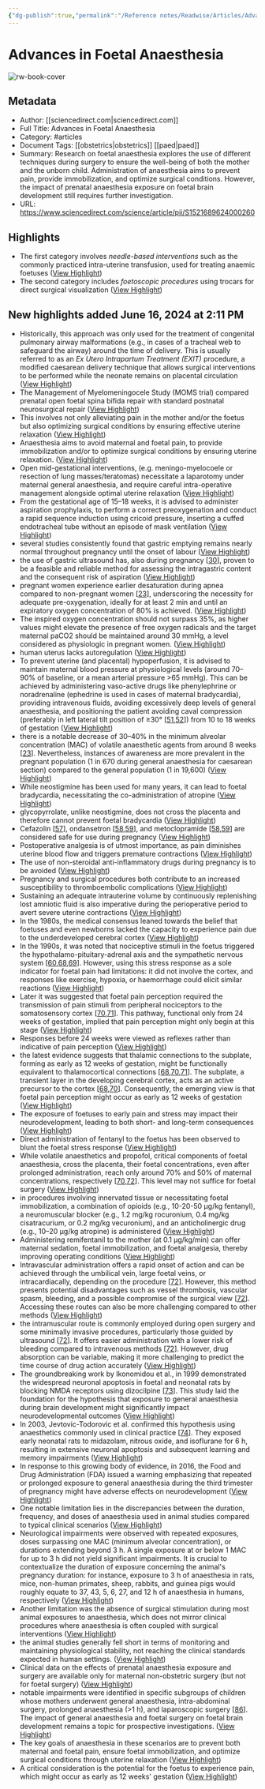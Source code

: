 ```yaml
---
{"dg-publish":true,"permalink":"/Reference notes/Readwise/Articles/Advances in Foetal Anaesthesia/"}
---
```


# Advances in Foetal Anaesthesia

![rw-book-cover](https://ars.els-cdn.com/content/image/1-s2.0-S1521689624X0004X-cov150h.gif)

## Metadata
- Author: [[sciencedirect.com\|sciencedirect.com]]
- Full Title: Advances in Foetal Anaesthesia
- Category: #articles
- Document Tags: [[obstetrics\|obstetrics]] [[paed\|paed]] 
- Summary: Research on foetal anaesthesia explores the use of different techniques during surgery to ensure the well-being of both the mother and the unborn child. Administration of anaesthesia aims to prevent pain, provide immobilization, and optimize surgical conditions. However, the impact of prenatal anaesthesia exposure on foetal brain development still requires further investigation.
- URL: https://www.sciencedirect.com/science/article/pii/S1521689624000260

## Highlights
- The first category involves *needle-based interventions* such as the commonly practiced intra-uterine transfusion, used for treating anaemic foetuses ([View Highlight](https://read.readwise.io/read/01j0dp15gnw5nd9escet7bvd98))
- The second category includes *foetoscopic procedures* using trocars for direct surgical visualization ([View Highlight](https://read.readwise.io/read/01j0dp2yp1vh3y1vysbp9cqt58))
## New highlights added June 16, 2024 at 2:11 PM
- Historically, this approach was only used for the treatment of congenital pulmonary airway malformations (e.g., in cases of a tracheal web to safeguard the airway) around the time of delivery. This is usually referred to as an *Ex Utero Intrapartum Treatment (EXIT)* procedure, a modified caesarean delivery technique that allows surgical interventions to be performed while the neonate remains on placental circulation ([View Highlight](https://read.readwise.io/read/01j0fpn9026xf8z3fhcjjb9b1q))
- The Management of Myelomeningocele Study (MOMS trial) compared prenatal open foetal spina bifida repair with standard postnatal neurosurgical repair ([View Highlight](https://read.readwise.io/read/01j0fpks2r4165w4n3fnba2tth))
- This involves not only alleviating pain in the mother and/or the foetus but also optimizing surgical conditions by ensuring effective uterine relaxation ([View Highlight](https://read.readwise.io/read/01j0fq5ke8z3hw4kazm6k7a65d))
- Anaesthesia aims to avoid maternal and foetal pain, to provide immobilization and/or to optimize surgical conditions by ensuring uterine relaxation. ([View Highlight](https://read.readwise.io/read/01j0fq9fhyaf9ffve47t4kgbh7))
- Open mid-gestational interventions, (e.g. meningo-myelocoele or resection of lung masses/teratomas) necessitate a laparotomy under maternal general anaesthesia, and require careful intra-operative management alongside optimal uterine relaxation ([View Highlight](https://read.readwise.io/read/01j0fqfz35xe6yrfqh6rn4smpv))
- From the gestational age of 15–18 weeks, it is advised to administer aspiration prophylaxis, to perform a correct preoxygenation and conduct a rapid sequence induction using cricoid pressure, inserting a cuffed endotracheal tube without an episode of mask ventilation ([View Highlight](https://read.readwise.io/read/01j0fqh49x7vmsvk3zha6epvxx))
- several studies consistently found that gastric emptying remains nearly normal throughout pregnancy until the onset of labour ([View Highlight](https://read.readwise.io/read/01j0fqshyz705aedsjy6t1g5gd))
- the use of gastric ultrasound has, also during pregnancy [[30](https://www.sciencedirect.com/science/article/pii/S1521689624000260#bib30)], proven to be a feasible and reliable method for assessing the intragastric content and the consequent risk of aspiration ([View Highlight](https://read.readwise.io/read/01j0fqvqag9dn3r61ybez4m6xb))
- pregnant women experience earlier desaturation during apnea compared to non-pregnant women [[23](https://www.sciencedirect.com/science/article/pii/S1521689624000260#bib23)], underscoring the necessity for adequate pre-oxygenation, ideally for at least 2 min and until an expiratory oxygen concentration of 80% is achieved. ([View Highlight](https://read.readwise.io/read/01j0fqyxd5zv75cv8n95anj9x3))
- The inspired oxygen concentration should not surpass 35%, as higher values might elevate the presence of free oxygen radicals and the target maternal paCO2 should be maintained around 30 mmHg, a level considered as physiologic in pregnant women. ([View Highlight](https://read.readwise.io/read/01j0fqzsbqcgrw78ykj8ccyvnb))
- human uterus lacks autoregulation ([View Highlight](https://read.readwise.io/read/01j0fr06nwzbbxw3g90nbm5fxf))
- To prevent uterine (and placental) hypoperfusion, it is advised to maintain maternal blood pressure at physiological levels (around 70–90% of baseline, or a mean arterial pressure >65 mmHg). This can be achieved by administering vaso-active drugs like phenylephrine or noradrenaline (ephedrine is used in cases of maternal bradycardia), providing intravenous fluids, avoiding excessively deep levels of general anaesthesia, and positioning the patient avoiding caval compression (preferably in left lateral tilt position of ≥30° [[51](https://www.sciencedirect.com/science/article/pii/S1521689624000260#bib51),[52](https://www.sciencedirect.com/science/article/pii/S1521689624000260#bib52)]) from 10 to 18 weeks of gestation ([View Highlight](https://read.readwise.io/read/01j0fr10w801y783dez7rpwcxq))
- there is a notable decrease of 30–40% in the minimum alveolar concentration (MAC) of volatile anaesthetic agents from around 8 weeks [[23](https://www.sciencedirect.com/science/article/pii/S1521689624000260#bib23)]. Nevertheless, instances of awareness are more prevalent in the pregnant population (1 in 670 during general anaesthesia for caesarean section) compared to the general population (1 in 19,600) ([View Highlight](https://read.readwise.io/read/01j0fr2tcgk8aqze6n1w6hpdq8))
- While neostigmine has been used for many years, it can lead to foetal bradycardia, necessitating the co-administration of atropine ([View Highlight](https://read.readwise.io/read/01j0frgv0q1ths6t7ya18ht8d0))
- glycopyrrolate, unlike neostigmine, does not cross the placenta and therefore cannot prevent foetal bradycardia ([View Highlight](https://read.readwise.io/read/01j0frgzd77cfk9ntc7hezmch9))
- Cefazolin [[57](https://www.sciencedirect.com/science/article/pii/S1521689624000260#bib57)], ondansetron [[58](https://www.sciencedirect.com/science/article/pii/S1521689624000260#bib58),[59](https://www.sciencedirect.com/science/article/pii/S1521689624000260#bib59)], and metoclopramide [[58](https://www.sciencedirect.com/science/article/pii/S1521689624000260#bib58),[59](https://www.sciencedirect.com/science/article/pii/S1521689624000260#bib59)] are considered safe for use during pregnancy ([View Highlight](https://read.readwise.io/read/01j0frmpnayngw0n677etq2v1j))
- Postoperative analgesia is of utmost importance, as pain diminishes uterine blood flow and triggers premature contractions ([View Highlight](https://read.readwise.io/read/01j0frn9wvyrfafz95y6wqy5jf))
- The use of non-steroidal anti-inflammatory drugs during pregnancy is to be avoided ([View Highlight](https://read.readwise.io/read/01j0frr2yq7yqqh3vz79shzgw2))
- Pregnancy and surgical procedures both contribute to an increased susceptibility to thromboembolic complications ([View Highlight](https://read.readwise.io/read/01j0frrtd77edd0wg87genwx6d))
- Sustaining an adequate intrauterine volume by continuously replenishing lost amniotic fluid is also imperative during the perioperative period to avert severe uterine contractions ([View Highlight](https://read.readwise.io/read/01j0frz02qzer9g38y34t22e7j))
- In the 1980s, the medical consensus leaned towards the belief that foetuses and even newborns lacked the capacity to experience pain due to the underdeveloped cerebral cortex ([View Highlight](https://read.readwise.io/read/01j0fs1k8fsap2dscs36tbrcr3))
- In the 1990s, it was noted that nociceptive stimuli in the foetus triggered the hypothalamo-pituitary-adrenal axis and the sympathetic nervous system [[60](https://www.sciencedirect.com/science/article/pii/S1521689624000260#bib60),[68](https://www.sciencedirect.com/science/article/pii/S1521689624000260#bib68),[69](https://www.sciencedirect.com/science/article/pii/S1521689624000260#bib69)]. However, using this stress response as a sole indicator for foetal pain had limitations: it did not involve the cortex, and responses like exercise, hypoxia, or haemorrhage could elicit similar reactions ([View Highlight](https://read.readwise.io/read/01j0fs2n4awxtqavgnth9a09tk))
- Later it was suggested that foetal pain perception required the transmission of pain stimuli from peripheral nociceptors to the somatosensory cortex [[70](https://www.sciencedirect.com/science/article/pii/S1521689624000260#bib70),[71](https://www.sciencedirect.com/science/article/pii/S1521689624000260#bib71)]. This pathway, functional only from 24 weeks of gestation, implied that pain perception might only begin at this stage ([View Highlight](https://read.readwise.io/read/01j0fs3p7sv77cdwkca8fyax27))
- Responses before 24 weeks were viewed as reflexes rather than indicative of pain perception ([View Highlight](https://read.readwise.io/read/01j0fs4hrrp6tr0qpcdbwymvq7))
- the latest evidence suggests that thalamic connections to the subplate, forming as early as 12 weeks of gestation, might be functionally equivalent to thalamocortical connections [[68](https://www.sciencedirect.com/science/article/pii/S1521689624000260#bib68),[70](https://www.sciencedirect.com/science/article/pii/S1521689624000260#bib70),[71](https://www.sciencedirect.com/science/article/pii/S1521689624000260#bib71)]. The subplate, a transient layer in the developing cerebral cortex, acts as an active precursor to the cortex [[68](https://www.sciencedirect.com/science/article/pii/S1521689624000260#bib68),[70](https://www.sciencedirect.com/science/article/pii/S1521689624000260#bib70)]. Consequently, the emerging view is that foetal pain perception might occur as early as 12 weeks of gestation ([View Highlight](https://read.readwise.io/read/01j0fs58d4dygspp0x1h5cee05))
- The exposure of foetuses to early pain and stress may impact their neurodevelopment, leading to both short- and long-term consequences ([View Highlight](https://read.readwise.io/read/01j0fs685bykfspsstv9bdz6mk))
- Direct administration of fentanyl to the foetus has been observed to blunt the foetal stress response ([View Highlight](https://read.readwise.io/read/01j0fs6bv99vee2kmyf55f18sf))
- While volatile anaesthetics and propofol, critical components of foetal anaesthesia, cross the placenta, their foetal concentrations, even after prolonged administration, reach only around 70% and 50% of maternal concentrations, respectively [[70](https://www.sciencedirect.com/science/article/pii/S1521689624000260#bib70),[72](https://www.sciencedirect.com/science/article/pii/S1521689624000260#bib72)]. This level may not suffice for foetal surgery ([View Highlight](https://read.readwise.io/read/01j0fs6sfktdzc050bhrp27jxp))
- in procedures involving innervated tissue or necessitating foetal immobilization, a combination of opioids (e.g., 10-20-50 μg/kg fentanyl), a neuromuscular blocker (e.g., 1.2 mg/kg rocuronium, 0.4 mg/kg cisatracurium, or 0.2 mg/kg vecuronium), and an anticholinergic drug (e.g., 10–20 μg/kg atropine) is administered ([View Highlight](https://read.readwise.io/read/01j0fs7h5m55cgaedctxkc4773))
- Administering remifentanil to the mother (at 0.1 μg/kg/min) can offer maternal sedation, foetal immobilization, and foetal analgesia, thereby improving operating conditions ([View Highlight](https://read.readwise.io/read/01j0fs97jwnbjs1whbpjkr605t))
- Intravascular administration offers a rapid onset of action and can be achieved through the umbilical vein, large foetal veins, or intracardiacally, depending on the procedure [[72](https://www.sciencedirect.com/science/article/pii/S1521689624000260#bib72)]. However, this method presents potential disadvantages such as vessel thrombosis, vascular spasm, bleeding, and a possible compromise of the surgical view [[72](https://www.sciencedirect.com/science/article/pii/S1521689624000260#bib72)]. Accessing these routes can also be more challenging compared to other methods ([View Highlight](https://read.readwise.io/read/01j0fsfze6x87xm2y0nt8tmr1b))
- the intramuscular route is commonly employed during open surgery and some minimally invasive procedures, particularly those guided by ultrasound [[72](https://www.sciencedirect.com/science/article/pii/S1521689624000260#bib72)]. It offers easier administration with a lower risk of bleeding compared to intravenous methods [[72](https://www.sciencedirect.com/science/article/pii/S1521689624000260#bib72)]. However, drug absorption can be variable, making it more challenging to predict the time course of drug action accurately ([View Highlight](https://read.readwise.io/read/01j0fshmtw62n81rssjnmtyqae))
- The groundbreaking work by Ikonomidou et al., in 1999 demonstrated the widespread neuronal apoptosis in foetal and neonatal rats by blocking NMDA receptors using dizocilpine [[73](https://www.sciencedirect.com/science/article/pii/S1521689624000260#bib73)]. This study laid the foundation for the hypothesis that exposure to general anaesthesia during brain development might significantly impact neurodevelopmental outcomes ([View Highlight](https://read.readwise.io/read/01j0fsmvenyqkjsa1g7sxac8cw))
- In 2003, Jevtovic-Todorovic et al. confirmed this hypothesis using anaesthetics commonly used in clinical practice [[74](https://www.sciencedirect.com/science/article/pii/S1521689624000260#bib74)]. They exposed early neonatal rats to midazolam, nitrous oxide, and isoflurane for 6 h, resulting in extensive neuronal apoptosis and subsequent learning and memory impairments ([View Highlight](https://read.readwise.io/read/01j0fsnt6yvj99a6155sc9bjdf))
- In response to this growing body of evidence, in 2016, the Food and Drug Administration (FDA) issued a warning emphasizing that repeated or prolonged exposure to general anaesthesia during the third trimester of pregnancy might have adverse effects on neurodevelopment ([View Highlight](https://read.readwise.io/read/01j0fsppzx9y1871xsneg81dbx))
- One notable limitation lies in the discrepancies between the duration, frequency, and doses of anaesthesia used in animal studies compared to typical clinical scenarios ([View Highlight](https://read.readwise.io/read/01j0fsqt5vqzsdndp6g5ptnr06))
- Neurological impairments were observed with repeated exposures, doses surpassing one MAC (minimum alveolar concentration), or durations extending beyond 3 h. A single exposure at or below 1 MAC for up to 3 h did not yield significant impairments. It is crucial to contextualize the duration of exposure concerning the animal's pregnancy duration: for instance, exposure to 3 h of anaesthesia in rats, mice, non-human primates, sheep, rabbits, and guinea pigs would roughly equate to 37, 43, 5, 6, 27, and 12 h of anaesthesia in humans, respectively ([View Highlight](https://read.readwise.io/read/01j0fsrv3g6zdv550aybts3fv2))
- Another limitation was the absence of surgical stimulation during most animal exposures to anaesthesia, which does not mirror clinical procedures where anaesthesia is often coupled with surgical interventions ([View Highlight](https://read.readwise.io/read/01j0fstr3qh7h90cfqph7k7723))
- the animal studies generally fell short in terms of monitoring and maintaining physiological stability, not reaching the clinical standards expected in human settings. ([View Highlight](https://read.readwise.io/read/01j0fswjrak0vbrtzc1t823be3))
- Clinical data on the effects of prenatal anaesthesia exposure and surgery are available only for maternal non-obstetric surgery (but not for foetal surgery) ([View Highlight](https://read.readwise.io/read/01j0ft57v8np82v5pswk0jwysh))
- notable impairments were identified in specific subgroups of children whose mothers underwent general anaesthesia, intra-abdominal surgery, prolonged anaesthesia (>1 h), and laparoscopic surgery [[86](https://www.sciencedirect.com/science/article/pii/S1521689624000260#bib86)]. The impact of general anaesthesia and foetal surgery on foetal brain development remains a topic for prospective investigations. ([View Highlight](https://read.readwise.io/read/01j0ft7eb53rw0pq7r5tf73nr5))
- The key goals of anaesthesia in these scenarios are to prevent both maternal and foetal pain, ensure foetal immobilization, and optimize surgical conditions through uterine relaxation ([View Highlight](https://read.readwise.io/read/01j0ft808tfe9sqa1es8xjawgt))
- A critical consideration is the potential for the foetus to experience pain, which might occur as early as 12 weeks' gestation ([View Highlight](https://read.readwise.io/read/01j0ft88231jcwq3qf2y774mfv))
